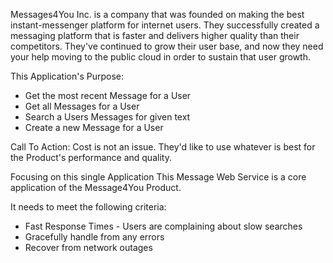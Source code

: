 Messages4You Inc. is a company that was founded on making the best instant-messenger platform for internet users. They successfully
created a messaging platform that is faster and delivers higher quality than their competitors. They've continued to grow their user base, and now they need your help moving to the public cloud
in order to sustain that user growth.

This Application's Purpose: 
* Get the most recent Message for a User
* Get all Messages for a User 
* Search a Users Messages for given text
* Create a new Message for a User

Call To Action:
Cost is not an issue. They'd like to use whatever is best for the Product's performance and quality.

Focusing on this single Application
This Message Web Service is a core application of the Message4You Product.

It needs to meet the following criteria:
* Fast Response Times - Users are complaining about slow searches
* Gracefully handle from any errors
* Recover from network outages
